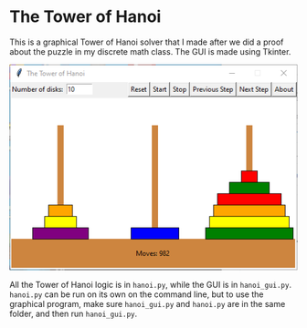 # The Tower of Hanoi

This is a graphical Tower of Hanoi solver that I made after we did a proof about the puzzle in my discrete math class. The GUI is made using Tkinter.

![Screenshot as of 2022-12-07](https://github.com/haywalk/hanoi/blob/master/screenshot.png "Screenshot as of 2022-12-07")

All the Tower of Hanoi logic is in `hanoi.py`, while the GUI is in `hanoi_gui.py`. `hanoi.py` can be run on its own on the command line, but to use the graphical program, make sure `hanoi_gui.py` and `hanoi.py` are in the same folder, and then run `hanoi_gui.py`.
